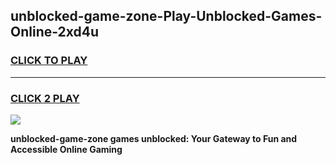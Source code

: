 
## unblocked-game-zone-Play-Unblocked-Games-Online-2xd4u
<h3>
<a href="https://premium76.site?title=unblocked-game-zone&ref=25A">CLICK TO PLAY</a></h3>
<hr>

<h3>
<a href="https://premium76.site?title=unblocked-game-zone&ref=25A">CLICK 2 PLAY</a>
  
</h3>

<a href="https://premium76.site?title=unblocked-game-zone&ref=25A"><img src="https://clearcache.store/games.png"></a>


**unblocked-game-zone games unblocked: Your Gateway to Fun and Accessible Online Gaming**
